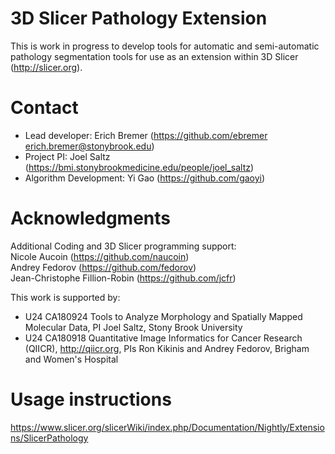 # 3D Slicer Pathology Extension

This is work in progress to develop tools for automatic and semi-automatic pathology segmentation tools for use as an extension within 3D Slicer (http://slicer.org).

# Contact

* Lead developer: Erich Bremer (https://github.com/ebremer erich.bremer@stonybrook.edu)
* Project PI: Joel Saltz (https://bmi.stonybrookmedicine.edu/people/joel_saltz)
* Algorithm Development: Yi Gao (https://github.com/gaoyi)

# Acknowledgments

Additional Coding and 3D Slicer programming support:<br>
Nicole Aucoin (https://github.com/naucoin)<br>
Andrey Fedorov (https://github.com/fedorov)<br>
Jean-Christophe Fillion-Robin (https://github.com/jcfr)<br>

This work is supported by:

* U24 CA180924 Tools to Analyze Morphology and Spatially Mapped Molecular Data, PI Joel Saltz, Stony Brook University
* U24 CA180918 Quantitative Image Informatics for Cancer Research (QIICR), http://qiicr.org, PIs Ron Kikinis and Andrey Fedorov, Brigham and Women's Hospital

# Usage instructions
https://www.slicer.org/slicerWiki/index.php/Documentation/Nightly/Extensions/SlicerPathology
